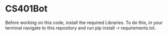 # CS401Bot

Before working on this code, install the required Libraries. To do this, in your terminal navigate to this repository and run pip install -r requirements.txt.